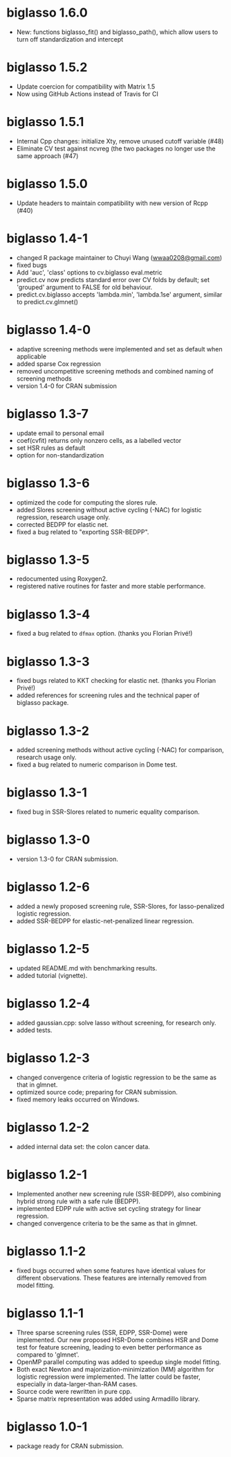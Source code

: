 # biglasso 1.6.0
  * New: functions biglasso_fit() and biglasso_path(), which allow users to turn
    off standardization and intercept

# biglasso 1.5.2
  * Update coercion for compatibility with Matrix 1.5
  * Now using GitHub Actions instead of Travis for CI

# biglasso 1.5.1
  * Internal Cpp changes: initialize Xty, remove unused cutoff variable (#48)
  * Eliminate CV test against ncvreg (the two packages no longer use the same
    approach (#47)

# biglasso 1.5.0
  * Update headers to maintain compatibility with new version of Rcpp (#40)

# biglasso 1.4-1
  * changed R package maintainer to Chuyi Wang (wwaa0208@gmail.com)
  * fixed bugs
  * Add 'auc', 'class' options to cv.biglasso eval.metric
  * predict.cv now predicts standard error over CV folds by default; set
    'grouped' argument to FALSE for old behaviour.
  * predict.cv.biglasso accepts 'lambda.min', 'lambda.1se' argument, similar to
    predict.cv.glmnet()

# biglasso 1.4-0
  * adaptive screening methods were implemented and set as default when applicable
  * added sparse Cox regression
  * removed uncompetitive screening methods and combined naming of screening
    methods
  * version 1.4-0 for CRAN submission

# biglasso 1.3-7
  * update email to personal email
  * coef(cvfit) returns only nonzero cells, as a labelled vector
  * set HSR rules as default
  * option for non-standardization

# biglasso 1.3-6
  * optimized the code for computing the slores rule.
  * added Slores screening without active cycling (-NAC) for logistic
    regression, research usage only.
  * corrected BEDPP for elastic net.
  * fixed a bug related to "exporting SSR-BEDPP".

# biglasso 1.3-5
  * redocumented using Roxygen2.
  * registered native routines for faster and more stable performance.

# biglasso 1.3-4
  * fixed a bug related to `dfmax` option. (thanks you Florian Privé!)

# biglasso 1.3-3
  * fixed bugs related to KKT checking for elastic net. (thanks you Florian Privé!)
  * added references for screening rules and the technical paper of biglasso package.

# biglasso 1.3-2
  * added screening methods without active cycling (-NAC) for comparison, research usage only.
  * fixed a bug related to numeric comparison in Dome test.

# biglasso 1.3-1
  * fixed bug in SSR-Slores related to numeric equality comparison.

# biglasso 1.3-0
  * version 1.3-0 for CRAN submission.
  
# biglasso 1.2-6
  * added a newly proposed screening rule, SSR-Slores, for lasso-penalized logistic regression.
  * added SSR-BEDPP for elastic-net-penalized linear regression.

# biglasso 1.2-5
  *  updated README.md with benchmarking results.
  *  added tutorial (vignette).

# biglasso 1.2-4
  *  added gaussian.cpp: solve lasso without screening, for research only.
  *  added tests.

# biglasso 1.2-3
  *  changed convergence criteria of logistic regression to be the same as that in glmnet.
  *  optimized source code; preparing for CRAN submission.
  *  fixed memory leaks occurred on Windows.

# biglasso 1.2-2
  * added internal data set: the colon cancer data.

# biglasso 1.2-1
  * Implemented another new screening rule (SSR-BEDPP), also combining hybrid strong rule 
with a safe rule (BEDPP).
  * implemented EDPP rule with active set cycling strategy for linear regression.
  *  changed convergence criteria to be the same as that in glmnet.

# biglasso 1.1-2
  * fixed bugs occurred when some features have identical values for different 
observations. These features are internally removed from model fitting.

# biglasso 1.1-1
  * Three sparse screening rules (SSR, EDPP, SSR-Dome) were implemented. Our 
new proposed HSR-Dome combines HSR and Dome test for feature screening,
leading to even better performance as compared to 'glmnet'.	
  * OpenMP parallel computing was added to speedup single model fitting.
  * Both exact Newton and majorization-minimization (MM) algorithm for logistic regression
were implemented. The latter could be faster, especially in data-larger-than-RAM cases.
  * Source code were rewritten in pure cpp.
  * Sparse matrix representation was added using Armadillo library.

# biglasso 1.0-1
  * package ready for CRAN submission.
